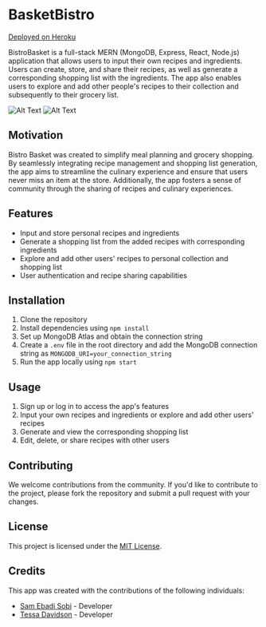 # BasketBistro

[Deployed on Heroku](https://damp-reef-56861-e834c836fd5d.herokuapp.com/)


 BistroBasket is a full-stack MERN (MongoDB, Express, React, Node.js) application that allows users to input their own recipes and ingredients. Users can create, store, and share their recipes, as well as generate a corresponding shopping list with the ingredients. The app also enables users to explore and add other people's recipes to their collection and subsequently to their grocery list.

 
![Alt Text](/images/Screenshot%202023-12-13%20at%208.03.49 PM.png)
![Alt Text](/images/Screenshot%202023-12-13%20at%208.04.17 PM.png)

## Motivation
Bistro Basket was created to simplify meal planning and grocery shopping. By seamlessly integrating recipe management and shopping list generation, the app aims to streamline the culinary experience and ensure that users never miss an item at the store. Additionally, the app fosters a sense of community through the sharing of recipes and culinary experiences.

## Features
- Input and store personal recipes and ingredients
- Generate a shopping list from the added recipes with corresponding ingredients
- Explore and add other users' recipes to personal collection and shopping list
- User authentication and recipe sharing capabilities

## Installation
1. Clone the repository
2. Install dependencies using `npm install`
3. Set up MongoDB Atlas and obtain the connection string
4. Create a `.env` file in the root directory and add the MongoDB connection string as `MONGODB_URI=your_connection_string`
5. Run the app locally using `npm start`


## Usage
1. Sign up or log in to access the app's features
2. Input your own recipes and ingredients or explore and add other users' recipes
3. Generate and view the corresponding shopping list
4. Edit, delete, or share recipes with other users

## Contributing
We welcome contributions from the community. If you'd like to contribute to the project, please fork the repository and submit a pull request with your changes.

## License
This project is licensed under the [MIT License](https://opensource.org/licenses/MIT).

## Credits
This app was created with the contributions of the following individuals:

- [Sam Ebadi Sobi](https://github.com/CaptainEB) - Developer
- [Tessa Davidson](https://github.com/tdavids215) - Developer



